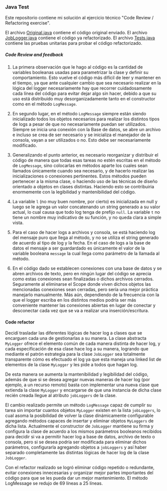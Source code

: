 ### Java Test

Este repositorio contiene mi solución al ejercicio técnico "Code Review / Refactoring exercise".

El archivo [Original.java](https://github.com/carlosrmd/testjava/blob/master/Original.java) contiene el código original enviado. El archivo [JobLogger.java](https://github.com/carlosrmd/testjava/blob/master/JobLogger.java) contiene el código ya refactorizado. El archivo [Tests.java](https://github.com/carlosrmd/testjava/blob/master/Tests.java) contiene las pruebas unitarias para probar el código refactorizado.

##### Code Review and feedback

1. La primera observación que le hago al código es la cantidad de variables booleanas usadas para parametrizar la clase y definir su comportamiento. Esto vuelve el código más difícil de leer y mantener en el tiempo, ya que ante cualquier cambio que sea necesario realizar en la lógica del logger necesariamente hay que recorrer cuidadosamente cada línea del código para evitar dejar algo sin hacer, debido a que su uso está distribuido muy desorganizadamente tanto en el constructor como en el método `LogMessage`.

2. En segundo lugar, en el método `LogMessage` siempre están siendo inicializado todos los objetos necesarios para realizar los distintos tipos de logs a pesar de que no necesariamente puedan ser utilizados. Siempre se inicia una conexión con la Base de datos, se abre un archivo e incluso se crea de ser necesario y se inicializa el manejador de la consola, vayan a ser utilizados o no. Esto debe ser necesariamente modificado.

3. Generalizando el punto anterior, es necesario reorganizar y distribuir el código de manera que todas esas tareas no estén escritas en el método de `LogMessage`, sino colocarlas en métodos aparte los cuales sean llamados únicamente cuando sea necesario, y de hacerlo realizar las inicializaciones o conexiones pertinentes. Estos métodos pueden pertenecer a la misma clase, o haciendo uso de las técnicas de diseño orientado a objetos en clases distintas. Haciendo esto se contribuiria enormemente con la legibilidad y mantenibilidad del código.

4. La variable `l` (no muy buen nombre, por cierto) es inicializada en null y luego se le agrega un valor concatenando un string generado a su valor actual, lo cual causa que todo log tenga de prefijo `null`. La variable `t` no tiene un nombre muy indicativo de su función, y no queda clara a simple vista.

5. Para el caso de hacer logs a archivos y consola, se está haciendo log del mensaje puro que llega al método, y no se utiliza el string generado de acuerdo al tipo de log y la fecha. En el caso de logs a la base de datos el mensaje a ser guardardado es únicamente el valor de la variable booleana `message` la cual llega como parámetro de la llamada al método.

6. En el código dado se establecen conexiones con una base de datos y se abren archivos de texto, pero en ningún lugar del código se aprecia como estas conexiones sean finalizadas o dichos archivos cerrados. Seguramente al eliminarse el Scope donde viven dichos objetos las mencionadas conexiones sean cerradas, pero sería una mejor práctica manejarlo manualmente. Más aún, dependiendo de la frecuencia con la que el logger escriba en los distintos medios podría ser más conveniente mantener las conexiones abiertas en lugar de conectar y desconectar cada vez que se va a realizar una inserción/escritura.


#### Code refactor

Decidí trasladar las diferentes lógicas de hacer log a clases que se encarguen cada una de gestionarlas a su manera. La clase abstracta `MyLogger` ofrece el elemento común de cada manera distinta de hacer log, y cada especificación de esa clase hace log a su manera, logrando que mediante el patrón estrategia para la clase `JobLogger` sea totalmente transparente cómo es efectuado el log ya que esta maneja una linked list de elementos de la clase `MyLogger` y les pide a todos que hagan log.

De esta manera se aumenta la mantenibilidad y legibilidad del código, además de que si se desea agregar nuevas maneras de hacer log (por ejemplo, a un recurso remoto) basta con implementar una nueva clase que extienda la clase `MyLogger` y encargarse de que una instancia de dicha clase recién creada llegue al atributo `jobLoggers` de la clase.

El cambio realizado permite un método `LogMessage` capaz de cumplir su tarea sin importar cuantos objetos `MyLogger` existen en la lista `jobLoggers`, lo cual asoma la posibilidad de volver la clase dinámicamente configurable agregando métodos capaces de insertar y eliminar objetos `MyLoggers` de dicha lista. Actualmente el constructor de `JobLogger` mantiene su firma y configura la clase de acuerdo a los mismos parámetros booleanos recibidos para decidir si va a permitir hacer log a base de datos, archivo de texto o consola, pero si se desea podría ser modificada para eliminar dichos parámetros, configurarla agregando objetos a `jobLoggers` y así haber separado completamente las distintas lógicas de hacer log de la clase `JobLogger`.

Con el refactor realizado se logró eliminar código repetido o redundante, evitar conexiones innecesarias y organizar mejor partes importantes del código para que se les pueda dar un mejor mantenimiento. El método LogMessage se redujo de 69 líneas a 25 líneas.
